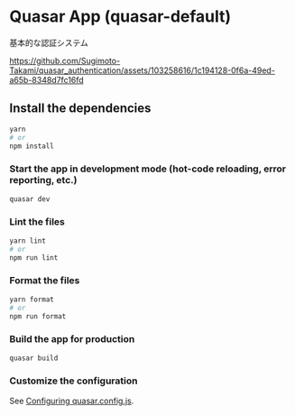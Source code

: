 # Quasar App (quasar-default)

基本的な認証システム


https://github.com/Sugimoto-Takami/quasar_authentication/assets/103258616/1c194128-0f6a-49ed-a65b-8348d7fc16fd


## Install the dependencies
```bash
yarn
# or
npm install
```

### Start the app in development mode (hot-code reloading, error reporting, etc.)
```bash
quasar dev
```


### Lint the files
```bash
yarn lint
# or
npm run lint
```


### Format the files
```bash
yarn format
# or
npm run format
```



### Build the app for production
```bash
quasar build
```

### Customize the configuration
See [Configuring quasar.config.js](https://v2.quasar.dev/quasar-cli-vite/quasar-config-js).
